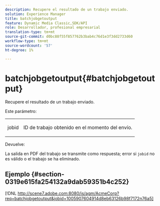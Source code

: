 ```yaml
---
description: Recupere el resultado de un trabajo enviado.
solution: Experience Manager
title: batchjobgetoutput
feature: Dynamic Media Classic,SDK/API
role: Desarrollador, profesional empresarial
translation-type: tm+mt
source-git-commit: d0bc88f55f857762b3bab4c76d1e3f3dd2733d60
workflow-type: tm+mt
source-wordcount: '57'
ht-degree: 1%

---
```



# batchjobgetoutput{#batchjobgetoutput}

Recupere el resultado de un trabajo enviado.

Este parámetro:

<table id="simpletable_D8AA325968AD4FAEA7B214F0CBBF3F08"> 
 <tr class="strow"> 
  <td class="stentry"> <p> <span class="codeph"> jobid  </span> </p> </td> 
  <td class="stentry"> <p>ID de trabajo obtenido en el momento del envío. </p> </td> 
 </tr> 
</table>

Devuelve:

La salida en PDF del trabajo se transmite como respuesta; error si `jobid` no es válido o el trabajo se ha eliminado.

## Ejemplo {#section-0319e615fa254132a9dab59351b4c252}

[!DNL http://scene7.adobe.com:8080/is/agm/AcmeCorp?req=batchjobgetoutput&jobid=1005907604914d8eb63126b98f7172n76a5]

